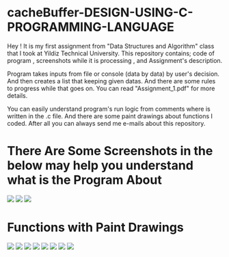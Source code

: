 # cacheBuffer-DESIGN-USING-C-PROGRAMMING-LANGUAGE

Hey ! It is my first assignment from "Data Structures and Algorithm" class that I took at Yildiz Technical University. This repository contains; code of program , screenshots while it is processing , and Assignment's description.

Program takes inputs from file or console (data by data) by user's decision. And then creates a list that keeping given datas. And there are some rules to progress while that goes on. You can read "Assignment_1.pdf" for more details.

You can easily understand program's run logic from comments where is written in the .c file. And there are some paint drawings about functions I coded. After all you can always send me e-mails about this repository. 

# There Are Some Screenshots in the below may help you understand what is the Program About

<img src="https://github.com/sercfornow/cacheBuffer-DESIGN-USING-C-PROGRAMMING-LANGUAGE/blob/master/screenshots/ss_1.png">
<img src="https://github.com/sercfornow/cacheBuffer-DESIGN-USING-C-PROGRAMMING-LANGUAGE/blob/master/screenshots/ss_3.png">
<img src="https://github.com/sercfornow/cacheBuffer-DESIGN-USING-C-PROGRAMMING-LANGUAGE/blob/master/screenshots/ss_4.png">

# Functions with Paint Drawings

<img src="https://github.com/sercfornow/cacheBuffer-DESIGN-USING-C-PROGRAMMING-LANGUAGE/blob/master/screenshots/firstInsert_function.png">
<img src="https://github.com/sercfornow/cacheBuffer-DESIGN-USING-C-PROGRAMMING-LANGUAGE/blob/master/screenshots/firstInsert.png">
<img src="https://github.com/sercfornow/cacheBuffer-DESIGN-USING-C-PROGRAMMING-LANGUAGE/blob/master/screenshots/insert_function.png">
<img src="https://github.com/sercfornow/cacheBuffer-DESIGN-USING-C-PROGRAMMING-LANGUAGE/blob/master/screenshots/insert.png">
<img src="https://github.com/sercfornow/cacheBuffer-DESIGN-USING-C-PROGRAMMING-LANGUAGE/blob/master/screenshots/pullToTop_function.png">
<img src="https://github.com/sercfornow/cacheBuffer-DESIGN-USING-C-PROGRAMMING-LANGUAGE/blob/master/screenshots/pullToTop.png">
<img src="https://github.com/sercfornow/cacheBuffer-DESIGN-USING-C-PROGRAMMING-LANGUAGE/blob/master/screenshots/search_function.png">
<img src="https://github.com/sercfornow/cacheBuffer-DESIGN-USING-C-PROGRAMMING-LANGUAGE/blob/master/screenshots/deleteLast_function.png">

